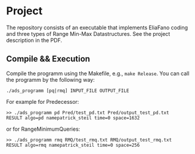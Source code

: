 # Project

The repository consists of an executable that implements EliaFano coding and three types of Range Min-Max Datastructures. See the project description in the PDF.

## Compile && Execution

Compile the programm using the Makefile, e.g., `make Release`. You can call the programm by the following way:

```
./ads_programm [pq|rmq] INPUT_FILE OUTPUT_FILE
```

For example for Predecessor:

```
>> ./ads_programm pd Pred/test_pd.txt Pred/output_test_pd.txt
RESULT algo=pd namepatrick_steil time=0 space=1632
```

or for RangeMinimumQueries:

```
>> ./ads_programm rmq RMQ/test_rmq.txt RMQ/output_test_rmq.txt
RESULT algo=rmq namepatrick_steil time=0 space=256
```